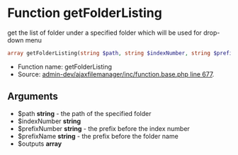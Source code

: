 Function getFolderListing
===========================

get the list of folder under a specified folder
which will be used for drop-down menu



```php
array getFolderListing(string $path, string $indexNumber, string $prefixNumber, string $prefixName, array $outputs)
```

* Function name: getFolderListing
* Source: [admin-dev/ajaxfilemanager/inc/function.base.php line 677](https://github.com/PrestaShop/PrestaShop/blob/1.5.4.1/admin-dev/ajaxfilemanager/inc/function.base.php#L677).

Arguments
---------

* $path **string** - the path of the specified folder
* $indexNumber **string**
* $prefixNumber **string** - the prefix before the index number
* $prefixName **string** - the prefix before the folder name
* $outputs **array**

